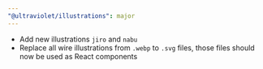 ```yaml
---
"@ultraviolet/illustrations": major
---
```


- Add new illustrations `jiro` and `nabu`
- Replace all wire illustrations from `.webp` to `.svg` files, those files should now be used as React components
